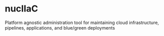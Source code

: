 # nuclIaC
Platform agnostic administration tool for maintaining cloud infrastructure, pipelines, applications, and blue/green deployments
